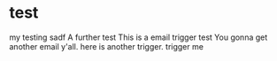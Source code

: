 # test

my testing 
sadf
A further test
This is a email trigger test
You gonna get another email y'all.
here is another trigger.
trigger me
